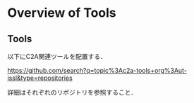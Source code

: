 # Overview of Tools

## Tools
以下にC2A関連ツールを配置する．

https://github.com/search?q=topic%3Ac2a-tools+org%3Aut-issl&type=repositories

詳細はそれぞれのリポジトリを参照すること．
